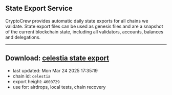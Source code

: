 ## State Export Service
CryptoCrew provides automatic daily state exports for all chains we validate. State export files can be used as genesis files and are a snapshot of the current blockchain state, including all validators, accounts, balances and delegations.

---
**Download: [celestia state export](https://dl-eu2.ccvalidators.com/SERVICE/celestia/celestia_export_4600729.json)**
---

- last updated: Mon Mar 24 2025 17:35:19
- chain id: `celestia`
- export height: `4600729`
- use for: airdrops, local tests, chain recovery
